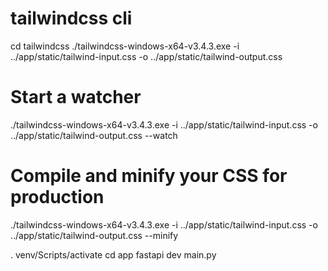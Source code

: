 # tailwindcss cli

cd tailwindcss
./tailwindcss-windows-x64-v3.4.3.exe -i ../app/static/tailwind-input.css -o ../app/static/tailwind-output.css

# Start a watcher

./tailwindcss-windows-x64-v3.4.3.exe -i ../app/static/tailwind-input.css -o ../app/static/tailwind-output.css --watch

# Compile and minify your CSS for production

./tailwindcss-windows-x64-v3.4.3.exe -i ../app/static/tailwind-input.css -o ../app/static/tailwind-output.css --minify

. venv/Scripts/activate
cd app
fastapi dev main.py

